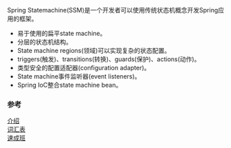 Spring Statemachine(SSM)是一个开发者可以使用传统状态机概念开发Spring应用的框架。  
* 易于使用的扁平state machine。
* 分层的状态机结构。
* State machine regions(领域)可以实现复杂的状态配置。
* triggers(触发)、transitions(转换)、guards(保护)、actions(动作)。
* 类型安全的配置适配器(configuration adapter)。
* State machine事件监听器(event listeners)。
* Spring IoC整合state machine bean。
### 参考
[介绍](https://docs.spring.io/spring-statemachine/docs/2.4.0/reference/#introduction)  
[词汇表](https://docs.spring.io/spring-statemachine/docs/2.4.0/reference/#glossary)  
[速成班](https://docs.spring.io/spring-statemachine/docs/2.4.0/reference/#crashcourse)  